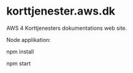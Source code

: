 # korttjenester.aws.dk

AWS 4 Korttjenesters dokumentations web site.

Node applikation:

npm install

npm start
